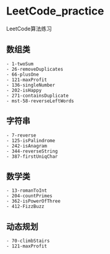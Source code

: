 # LeetCode_practice
LeetCode算法练习
## 数组类
    - 1-twoSum
    - 26-removeDuplicates
    - 66-plusOne
    - 121-maxProfit
    - 136-singleNumber
    - 202-isHappy
    - 271-containsDuplicate
    - mst-58-reverseLeftWords

## 字符串
    - 7-reverse
    - 125-isPalindrome
    - 242-isAnagram
    - 344-reverseString
    - 387-firstUniqChar
    
## 数学类
    - 13-romanToInt
    - 204-countPrimes
    - 362-isPowerOfThree
    - 412-FizzBuzz

## 动态规划
    - 70-climbStairs
    - 121-maxProfit


